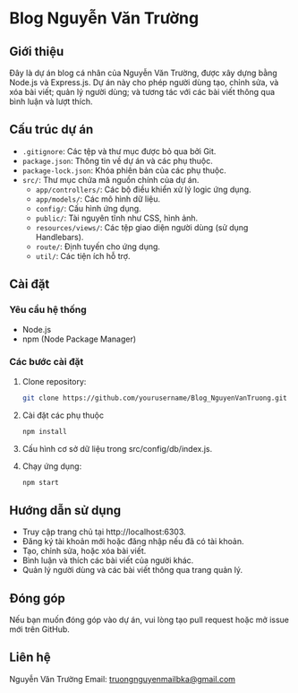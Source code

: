 # Blog Nguyễn Văn Trường

## Giới thiệu

Đây là dự án blog cá nhân của Nguyễn Văn Trường, được xây dựng bằng Node.js và Express.js. Dự án này cho phép người dùng tạo, chỉnh sửa, và xóa bài viết; quản lý người dùng; và tương tác với các bài viết thông qua bình luận và lượt thích.

## Cấu trúc dự án

- `.gitignore`: Các tệp và thư mục được bỏ qua bởi Git.
- `package.json`: Thông tin về dự án và các phụ thuộc.
- `package-lock.json`: Khóa phiên bản của các phụ thuộc.
- `src/`: Thư mục chứa mã nguồn chính của dự án.
  - `app/controllers/`: Các bộ điều khiển xử lý logic ứng dụng.
  - `app/models/`: Các mô hình dữ liệu.
  - `config/`: Cấu hình ứng dụng.
  - `public/`: Tài nguyên tĩnh như CSS, hình ảnh.
  - `resources/views/`: Các tệp giao diện người dùng (sử dụng Handlebars).
  - `route/`: Định tuyến cho ứng dụng.
  - `util/`: Các tiện ích hỗ trợ.

## Cài đặt

### Yêu cầu hệ thống

- Node.js
- npm (Node Package Manager)

### Các bước cài đặt

1. Clone repository:

   ```sh
   git clone https://github.com/yourusername/Blog_NguyenVanTruong.git
2. Cài đặt các phụ thuộc

   ```sh
   npm install
3. Cấu hình cơ sở dữ liệu trong src/config/db/index.js.
4. Chạy ứng dụng:

   ```sh
   npm start

## Hướng dẫn sử dụng

- Truy cập trang chủ tại http://localhost:6303.
- Đăng ký tài khoản mới hoặc đăng nhập nếu đã có tài khoản.
- Tạo, chỉnh sửa, hoặc xóa bài viết.
- Bình luận và thích các bài viết của người khác.
- Quản lý người dùng và các bài viết thông qua trang quản lý.

## Đóng góp
Nếu bạn muốn đóng góp vào dự án, vui lòng tạo pull request hoặc mở issue mới trên GitHub.

## Liên hệ
Nguyễn Văn Trường
Email: truongnguyenmailbka@gmail.com